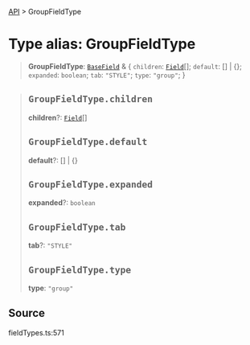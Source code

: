 [API](../index.md) > GroupFieldType

# Type alias: GroupFieldType

> **GroupFieldType**: [`BaseField`](type-alias.BaseField.md) & \{
  `children`: [`Field`](type-alias.Field.md)[];
  `default`: [] \| \{};
  `expanded`: `boolean`;
  `tab`: `"STYLE"`;
  `type`: `"group"`;
 }

> ## `GroupFieldType.children`
>
> **children**?: [`Field`](type-alias.Field.md)[]
>
> ## `GroupFieldType.default`
>
> **default**?: [] \| \{}
>
> ## `GroupFieldType.expanded`
>
> **expanded**?: `boolean`
>
> ## `GroupFieldType.tab`
>
> **tab**?: `"STYLE"`
>
> ## `GroupFieldType.type`
>
> **type**: `"group"`
>
>

## Source

fieldTypes.ts:571
